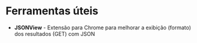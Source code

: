 <h1>Ferramentas úteis </h1>
<p>
<ul>
<li><b>JSONView</b> - Extensão para Chrome para melhorar a exibição (formato) dos resultados (GET) com JSON</li> 
</ul>
</p>
